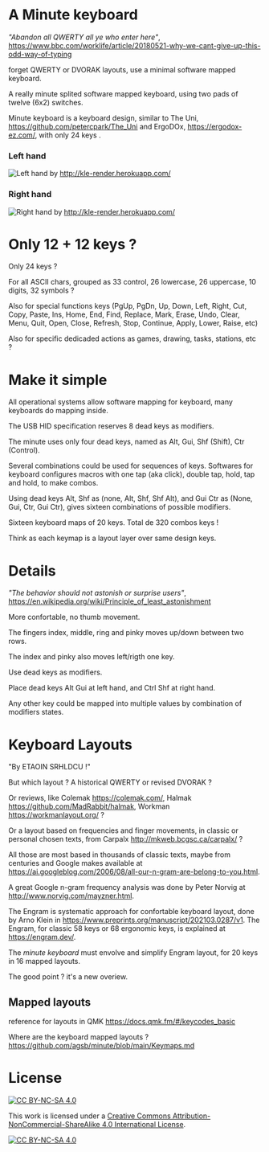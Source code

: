 # A Minute keyboard

_"Abandon all QWERTY all ye who enter here"_, https://www.bbc.com/worklife/article/20180521-why-we-cant-give-up-this-odd-way-of-typing

forget QWERTY or DVORAK layouts, use a minimal software mapped keyboard.

A really minute splited software mapped keyboard, using two pads of twelve (6x2) switches.

Minute keyboard is a keyboard design, similar to The Uni, <https://github.com/petercpark/The_Uni> and ErgoDOx, <https://ergodox-ez.com/>, with only 24 keys . 
### Left hand

![Left hand](https://user-images.githubusercontent.com/14941647/160960426-be994241-1696-4372-88c3-1701e45b9ea9.png) by <http://kle-render.herokuapp.com/>

### Right hand

![Right hand](https://user-images.githubusercontent.com/14941647/160960614-ec4c503b-88a6-479c-878a-d402c8652f1c.png) by <http://kle-render.herokuapp.com/>

# Only 12 + 12 keys ?

Only 24 keys ?

For all ASCII chars, grouped as 33 control, 26 lowercase, 26 uppercase, 10 digits, 32 symbols ?

Also for special functions keys (PgUp, PgDn, Up, Down, Left, Right, Cut, Copy, Paste, Ins, Home, End, Find, Replace, Mark, Erase, Undo, Clear, Menu, Quit, Open, Close, Refresh, Stop, Continue, Apply, Lower, Raise, etc)  

Also for specific dedicaded actions as games, drawing, tasks, stations, etc ?

# Make it simple

All operational systems allow software mapping for keyboard, many keyboards do mapping inside.

The USB HID specification reserves 8 dead keys as modifiers.

The minute uses only four dead keys, named as Alt, Gui, Shf (Shift), Ctr (Control).

Several combinations could be used for sequences of keys. Softwares for keyboard configures macros with one tap (aka click), double tap, hold, tap and hold, to make combos.

Using dead keys Alt, Shf as (none, Alt, Shf, Shf Alt), and Gui Ctr as (None, Gui, Ctr, Gui Ctr), gives sixteen combinations of possible modifiers.

Sixteen keyboard maps of 20 keys. Total de 320 combos keys !

Think as each keymap is a layout layer over same design keys.

# Details

_"The behavior should not astonish or surprise users"_, <https://en.wikipedia.org/wiki/Principle_of_least_astonishment>

More confortable, no thumb movement.

The fingers index, middle, ring and pinky moves up/down between two rows.

The index and pinky also moves left/rigth one key.

Use dead keys as modifiers.

Place dead keys Alt Gui at left hand, and Ctrl Shf at right hand.

Any other key could be mapped into multiple values by combination of modifiers states.

# Keyboard Layouts

"By ETAOIN SRHLDCU !"

But which layout ? A historical QWERTY or revised DVORAK ?

Or reviews, like Colemak <https://colemak.com/>, Halmak <https://github.com/MadRabbit/halmak>, Workman <https://workmanlayout.org/> ?

Or a layout based on frequencies and finger movements, in classic or personal chosen texts, from Carpalx <http://mkweb.bcgsc.ca/carpalx/> ?

All those are most based in thousands of classic texts, maybe from centuries and Google makes available at <https://ai.googleblog.com/2006/08/all-our-n-gram-are-belong-to-you.html>.

A great Google n-gram frequency analysis was done by Peter Norvig at <http://www.norvig.com/mayzner.html>.

The Engram is systematic approach for confortable keyboard layout, done by Arno Klein in <https://www.preprints.org/manuscript/202103.0287/v1>. The Engram, for classic 58 keys or 68 ergonomic keys, is explained at <https://engram.dev/>.

The _minute keyboard_ must envolve and simplify Engram layout, for 20 keys in 16 mapped layouts.

The good point ? it's a new overiew.

## Mapped layouts

reference for layouts in QMK <https://docs.qmk.fm/#/keycodes_basic>

Where are the keyboard mapped layouts ? https://github.com/agsb/minute/blob/main/Keymaps.md
# License

[![CC BY-NC-SA 4.0][cc-by-nc-sa-shield]][cc-by-nc-sa]

This work is licensed under a
[Creative Commons Attribution-NonCommercial-ShareAlike 4.0 International License][cc-by-nc-sa].

[![CC BY-NC-SA 4.0][cc-by-nc-sa-image]][cc-by-nc-sa]

[cc-by-nc-sa]: http://creativecommons.org/licenses/by-nc-sa/4.0/
[cc-by-nc-sa-image]: https://licensebuttons.net/l/by-nc-sa/4.0/88x31.png
[cc-by-nc-sa-shield]: https://img.shields.io/badge/License-CC%20BY--NC--SA%204.0-lightgrey.svg
